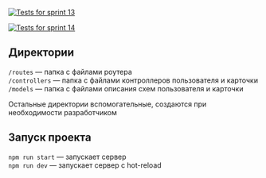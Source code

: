 
[![Tests for sprint 13](https://github.com/Lenochka-Belochka/express-mesto-gha/actions/workflows/tests-13-sprint.yml/badge.svg)](https://github.com/Lenochka-Belochka/express-mesto-gha/actions/workflows/tests-13-sprint.yml) 

[![Tests for sprint 14](https://github.com/Lenochka-Belochka/express-mesto-gha/actions/workflows/tests-14-sprint.yml/badge.svg)](https://github.com/Lenochka-Belochka/express-mesto-gha/actions/workflows/tests-14-sprint.yml)



## Директории

`/routes` — папка с файлами роутера  
`/controllers` — папка с файлами контроллеров пользователя и карточки   
`/models` — папка с файлами описания схем пользователя и карточки  
  
Остальные директории вспомогательные, создаются при необходимости разработчиком

## Запуск проекта

`npm run start` — запускает сервер   
`npm run dev` — запускает сервер с hot-reload
